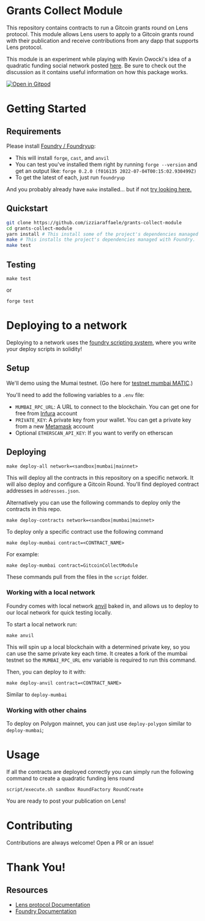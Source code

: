 # Grants Collect Module

This repository contains contracts to run a Gitcoin grants round on Lens protocol. This module allows Lens users to apply to a Gitcoin grants round with their publication and receive contributions from any dapp that supports Lens protocol.

This module is an experiment while playing with Kevin Owocki's idea of a quadratic funding social network posted [here](https://community.supermodular.xyz/t/sip-cohort-2-opportunity-2-quadratic-funding-social-network/94). Be sure to check out the discussion as it contains useful information on how this package works.

[![Open in Gitpod](https://gitpod.io/button/open-in-gitpod.svg)](https://gitpod.io/#https://github.com/izziaraffaele/grants-collect-module)

# Getting Started

## Requirements

Please install [Foundry / Foundryup](https://github.com/gakonst/foundry):

- This will install `forge`, `cast`, and `anvil`
- You can test you've installed them right by running `forge --version` and get an output like: `forge 0.2.0 (f016135 2022-07-04T00:15:02.930499Z)`
- To get the latest of each, just run `foundryup`

And you probably already have `make` installed... but if not [try looking here.](https://askubuntu.com/questions/161104/how-do-i-install-make)

## Quickstart

```sh
git clone https://github.com/izziaraffaele/grants-collect-module
cd grants-collect-module
yarn install # This install some of the project's dependencies managed with yarn
make # This installs the project's dependencies managed with Foundry.
make test
```

## Testing

```
make test
```

or

```
forge test
```

# Deploying to a network

Deploying to a network uses the [foundry scripting system](https://book.getfoundry.sh/tutorials/solidity-scripting.html), where you write your deploy scripts in solidity!

## Setup

We'll demo using the Mumai testnet. (Go here for [testnet mumbai MATIC](https://faucet.polygon.technology/).)

You'll need to add the following variables to a `.env` file:

- `MUMBAI_RPC_URL`: A URL to connect to the blockchain. You can get one for free from [Infura](https://www.infura.io/) account
- `PRIVATE_KEY`: A private key from your wallet. You can get a private key from a new [Metamask](https://metamask.io/) account
- Optional `ETHERSCAN_API_KEY`: If you want to verify on etherscan

## Deploying

```
make deploy-all network=<sandbox|mumbai|mainnet>
```

This will deploy all the contracts in this repository on a specific network. It will also deploy and configure a Gitcoin Round. You'll find deployed contract addresses in `addresses.json`.

Alternatively you can use the following commands to deploy only the contracts in this repo.

```
make deploy-contracts network=<sandbox|mumbai|mainnet>
```

To deploy only a specific contract use the following command

```
make deploy-mumbai contract=<CONTRACT_NAME>
```

For example:

```
make deploy-mumbai contract=GitcoinCollectModule
```

These commands pull from the files in the `script` folder.

### Working with a local network

Foundry comes with local network [anvil](https://book.getfoundry.sh/anvil/index.html) baked in, and allows us to deploy to our local network for quick testing locally.

To start a local network run:

```
make anvil
```

This will spin up a local blockchain with a determined private key, so you can use the same private key each time. It creates a fork of the mumbai testnet so the `MUMBAI_RPC_URL` env variable is required to run this command.

Then, you can deploy to it with:

```
make deploy-anvil contract=<CONTRACT_NAME>
```

Similar to `deploy-mumbai`

### Working with other chains

To deploy on Polygon mainnet, you can just use `deploy-polygon` similar to `deploy-mumbai`;

# Usage

If all the contracts are deployed correctly you can simply run the following command to create a quadratic funding lens round

```
script/execute.sh sandbox RoundFactory RoundCreate
```

You are ready to post your publication on Lens!

# Contributing

Contributions are always welcome! Open a PR or an issue!

# Thank You!

## Resources

- [Lens protocol Documentation](https://docs.lens.xyz/)
- [Foundry Documentation](https://book.getfoundry.sh/)
